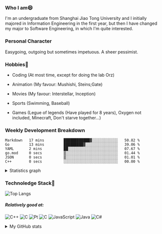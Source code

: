 ### Who I am😄
I'm an undergraduate from Shanghai Jiao Tong University and I initially majored in Information Engineering in the first year, but then I have changed my major to Software Engineering, in which I'm quite interested.

### Personal Character
Easygoing, outgoing but sometimes impetuous. A sheer pessimist.

### Hobbies👯
+ Coding (At most time, except for doing the lab Orz)

+ Animation (My favour: Mushishi, Steins;Gate)

+ Movies (My favour: Interstellar, Inception)

+ Sports (Swimming, Baseball)

+ Games (Legue of legends (Have played for 8 years), Oxygen not included, Minecraft, Don't starve together...)

### Weekly Development Breakdown
<!--START_SECTION:waka-->

```text
Markdown   17 mins         ████████████▓░░░░░░░░░░░░   50.82 %
Go         13 mins         █████████▓░░░░░░░░░░░░░░░   39.06 %
YAML       2 mins          ██░░░░░░░░░░░░░░░░░░░░░░░   07.67 %
go.mod     0 secs          ▒░░░░░░░░░░░░░░░░░░░░░░░░   01.44 %
JSON       0 secs          ▒░░░░░░░░░░░░░░░░░░░░░░░░   01.01 %
C++        0 secs          ░░░░░░░░░░░░░░░░░░░░░░░░░   00.00 %
```

<!--END_SECTION:waka-->
<details>
  <summary>Statistics graph</summary>
  <p align="center">
    <img src="https://wakatime.com/share/@c0fc2eae-3121-4f9e-8064-2a0f57352f62/e973be70-27aa-421b-88f5-96824ac76947.svg" height="300em"/>
    <img src="https://wakatime.com/share/@c0fc2eae-3121-4f9e-8064-2a0f57352f62/602e3ec4-11ce-4368-87bc-684fd89aaebb.svg" height="300em"/>
  </p>
</details>

### Technoledge Stack🤔

![Top Langs](https://github-readme-stats.vercel.app/api/top-langs/?username=Okabe-Rintarou-0&layout=compact&langs_count=8&hide=TeX,Makefile,CMake,Perl,Shell&theme=dracula)

##### Relatively good at:

<img alt="C++" src="https://img.shields.io/badge/c++-%2300599C.svg?style=for-the-badge&logo=c%2B%2B&logoColor=white"/> <img alt="C" src="https://img.shields.io/badge/c-%2300599C.svg?style=for-the-badge&logo=c&logoColor=white"/> <img alt="Pt" src="https://img.shields.io/badge/Go-00ADD8?style=for-the-badge&logo=go&logoColor=white"/>  <img alt="C" src="https://img.shields.io/badge/Python-3776AB?style=for-the-badge&logo=python&logoColor=white"/> <img alt="JavaScript" src="https://img.shields.io/badge/javascript-%23323330.svg?style=for-the-badge&logo=javascript&logoColor=%23F7DF1E"/> <img alt="Java" src="https://img.shields.io/badge/java-%23ED8B00.svg?style=for-the-badge&logo=java&logoColor=white"/>
<img alt="C#" src="https://img.shields.io/badge/C%23-239120?style=for-the-badge&logo=c-sharp&logoColor=white"/> 

<details>
  <summary>My GitHub stats</summary>
  <img src = "https://github-readme-stats.vercel.app/api?username=Okabe-Rintarou-0&show_icons=true&theme=dracula" />
</details>

